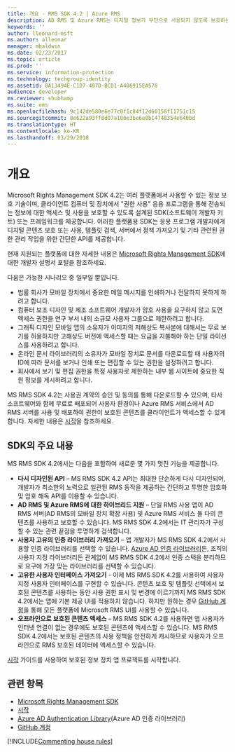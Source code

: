 ```yaml
---
title: 개요 - RMS SDK 4.2 | Azure RMS
description: AD RMS 및 Azure RMS는 디지털 정보가 무단으로 사용되지 않도록 보호하는 정보 보호 기술입니다.
keywords: ''
author: lleonard-msft
ms.author: alleonar
manager: mbaldwin
ms.date: 02/23/2017
ms.topic: article
ms.prod: ''
ms.service: information-protection
ms.technology: techgroup-identity
ms.assetid: 8A13494E-C1D7-407D-BCD1-A406915EA578
audience: developer
ms.reviewer: shubhamp
ms.suite: ems
ms.openlocfilehash: 9c142de580e6e77c0f1c84f12d60158f11751c15
ms.sourcegitcommit: 8e622a93ff8d07a180e3be6e8b14748354e640bd
ms.translationtype: HT
ms.contentlocale: ko-KR
ms.lasthandoff: 03/29/2018
---
```

# <a name="overview"></a>개요

Microsoft Rights Management SDK 4.2는 여러 플랫폼에서 사용할 수 있는 정보 보호 기술이며,  클라이언트 컴퓨터 및 장치에서 "권한 사용" 응용 프로그램을 통해 전송되는 정보에 대한 액세스 및 사용을 보호할 수 있도록 설계된 SDK(소프트웨어 개발자 키트) 또는 프레임워크를 제공합니다. 이러한 플랫폼용 SDK는 응용 프로그램 개발자에게 디지털 콘텐츠 보호 또는 사용, 템플릿 검색, 서버에서 정책 가져오기 및 기타 관련된 권한 관리 작업을 위한 간단한 API를 제공합니다.

현재 지원되는 플랫폼에 대한 자세한 내용은 [Microsoft Rights Management SDK](active-directory-rights-management-services-multi-platform-thin-client-sdk-portal.md)에 대한 개발자 설명서 포털을 참조하세요.

다음은 가능한 시나리오 중 일부일 뿐입니다.

-   법률 회사가 모바일 장치에서 중요한 메일 메시지를 인쇄하거나 전달하지 못하게 하려고 합니다.
-   컴퓨터 보조 디자인 및 제조 소프트웨어 개발자가 암호 사용을 요구하지 않고 도면 액세스 권한을 연구 부서 내의 소규모 사용자 그룹으로 제한하려고 합니다.
-   그래픽 디자인 모바일 앱의 소유자가 이미지의 저해상도 복사본에 대해서는 무료 보기를 허용하지만 고해상도 버전에 액세스할 때는 요금을 지불해야 하는 단일 라이선스를 사용하려고 합니다.
-   온라인 문서 라이브러리의 소유자가 모바일 장치로 문서를 다운로드할 때 사용자의 ID에 따라 문서를 보거나 인쇄 또는 편집할 수 있는 권한을 설정하려고 합니다.
-   회사에서 보기 및 편집 권한을 특정 사용자로 제한하는 내부 웹 사이트에 중요한 직원 정보를 게시하려고 합니다.

MS RMS SDK 4.2는 사용권 계약의 승인 및 동의를 통해 다운로드할 수 있으며, 타사 소프트웨어와 함께 무료로 배포되어 사용자 환경이나 Azure RMS 서비스에서 AD RMS 서버를 사용 및 배포하여 권한이 보호된 콘텐츠를 클라이언트가 액세스할 수 있게 합니다. 자세한 내용은 [시작](get-started.md)을 참조하세요.

## <a name="sdk-highlights"></a>SDK의 주요 내용


MS RMS SDK 4.2에서는 다음을 포함하여 새로운 몇 가지 멋진 기능을 제공합니다.

-   **다시 디자인된 API** – MS RMS SDK 4.2 API는 최대한 단순하게 다시 디자인되어, 개발자가 최소한의 노력으로 일관된 RMS 동작을 제공하는 간단하고 투명한 암호화 및 암호 해독 API를 이용할 수 있습니다.
-   **AD RMS 및 Azure RMS에 대한 하이브리드 지원** – 단일 RMS 사용 앱이 AD RMS 서버(AD RMS의 모바일 장치 확장 사용) 및 Azure RMS 서비스 둘 다의 콘텐츠를 사용하고 보호할 수 있습니다. MS RMS SDK 4.2에서는 IT 관리자가 구성할 수 있는 관련 끝점을 투명하게 검색합니다.
-   **사용자 고유의 인증 라이브러리 가져오기** – 앱 개발자가 MS RMS SDK 4.2에서 사용할 인증 라이브러리를 선택할 수 있습니다. [Azure AD 인증 라이브러리](https://msdn.microsoft.com/library/jj573266.aspx)든, 조직의 사용자 지정 라이브러리든 관계없이 MS RMS SDK 4.2에서 인증 스택을 분리하므로 요구에 가장 맞는 라이브러리를 선택할 수 있습니다.
-   **고유한 사용자 인터페이스 가져오기** - 이제 MS RMS SDK 4.2를 사용하여 사용자 지정 사용자 인터페이스를 구현할 수 있습니다. 콘텐츠 보호 및 템플릿 선택에서 보호된 콘텐츠를 사용하는 동안 사용 권한 표시 및 변경에 이르기까지 MS RMS SDK 4.2에서는 앱에 기본 제공 UI를 적용하지 않습니다. 하지만 원하는 경우 [GitHub 계정](https://github.com/AzureAD/)을 통해 모든 플랫폼에 Microsoft RMS UI를 사용할 수 있습니다.
-   **오프라인으로 보호된 콘텐츠 액세스** – MS RMS SDK 4.2를 사용하면 앱 사용자가 인터넷 연결이 없는 경우에도 보호된 콘텐츠에 액세스할 수 있습니다. MS RMS SDK 4.2에서는 보호된 콘텐츠의 사용 정책을 안전하게 캐시하므로 사용자가 오프라인으로 RMS 보호된 데이터에 액세스할 수 있습니다.

[시작](get-started.md) 가이드를 사용하여 보호된 정보 장치 앱 프로젝트를 시작합니다.

## <a name="related-topics"></a>관련 항목

* [Microsoft Rights Management SDK](active-directory-rights-management-services-multi-platform-thin-client-sdk-portal.md)
* [시작](get-started.md)
* [Azure AD Authentication Library](https://msdn.microsoft.com/library/jj573266.aspx)(Azure AD 인증 라이브러리)
* [GitHub 계정](https://github.com/AzureAD/)

[!INCLUDE[Commenting house rules](../includes/houserules.md)]